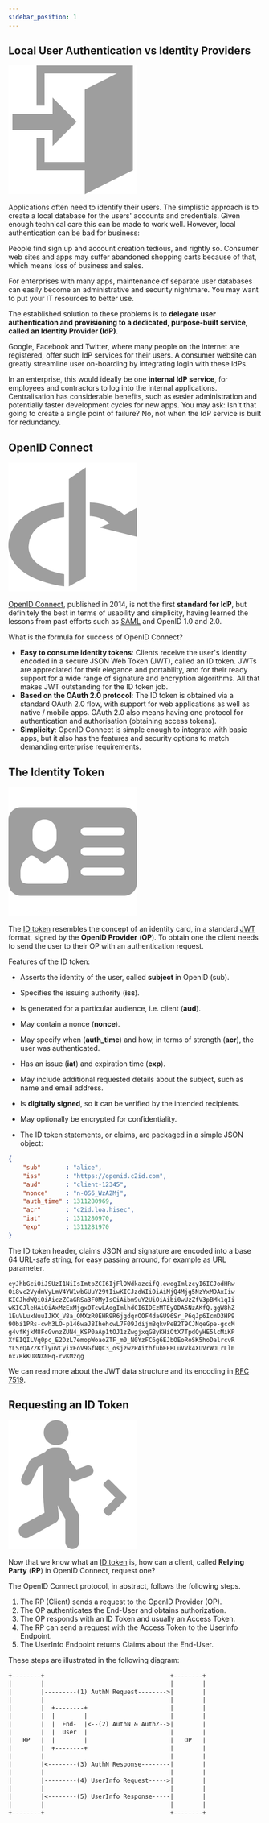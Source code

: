 ```yaml
---
sidebar_position: 1
---
```



Local User Authentication vs Identity Providers
-----------------------------------------------

![Error loading enter.png](./img/enter.png)

Applications often need to identify their users. The simplistic approach is to create a local database for the users' 
accounts and credentials. Given enough technical care this can be made to work well. However, local authentication can
be bad for business:

People find sign up and account creation tedious, and rightly so. Consumer web sites and apps may suffer abandoned
shopping carts because of that, which means loss of business and sales.

For enterprises with many apps, maintenance of separate user databases can easily become an administrative and security 
nightmare. You may want to put your IT resources to better use.

The established solution to these problems is to
**delegate user authentication and provisioning to a dedicated, purpose-built service, called an Identity Provider
(IdP)**.

Google, Facebook and Twitter, where many people on the internet are registered, offer such IdP services for their users.
A consumer website can greatly streamline user on-boarding by integrating login with these IdPs.

In an enterprise, this would ideally be one **internal IdP service**, for employees and contractors to log into the 
internal applications. Centralisation has considerable benefits, such as easier administration and potentially faster 
development cycles for new apps. You may ask: Isn't that going to create a single point of failure? No, not when the IdP 
service is built for redundancy.


OpenID Connect
--------------

![Error loading openid.png](./img/openid.png)

[OpenID Connect](https://openid.net/specs/openid-connect-core-1_0.html), published in 2014, is not the first **standard
for IdP**, but definitely the best in terms of usability and simplicity, having learned the lessons from past efforts such
as [SAML](https://en.wikipedia.org/wiki/Security_Assertion_Markup_Language) and OpenID 1.0 and 2.0.

What is the formula for success of OpenID Connect?

- **Easy to consume identity tokens**: Clients receive the user's identity encoded in a secure JSON Web Token (JWT),
  called an ID token. JWTs are appreciated for their elegance and portability, and for their ready support for a wide
  range of signature and encryption algorithms. All that makes JWT outstanding for the ID token job.
- **Based on the OAuth 2.0 protocol**: The ID token is obtained via a standard OAuth 2.0 flow, with support for web 
  applications as well as native / mobile apps. OAuth 2.0 also means having one protocol for authentication and 
  authorisation (obtaining access tokens).
- **Simplicity**: OpenID Connect is simple enough to integrate with basic apps, but it also has the features and security options to match demanding enterprise requirements.


The Identity Token
------------------

![Error loading id-card.png](./img/id-card.png)

The [ID token](https://openid.net/specs/openid-connect-core-1_0.html#IDToken) resembles the concept of an identity card,
in a standard [JWT](https://jwt.io/) format, signed by the **OpenID Provider** (**OP**). To obtain one the client needs
to send the user to their OP with an authentication request.

Features of the ID token:

- Asserts the identity of the user, called **subject** in OpenID (sub).
- Specifies the issuing authority (**iss**).
- Is generated for a particular audience, i.e. client (**aud**).
- May contain a nonce (**nonce**).
- May specify when (**auth_time**) and how, in terms of strength (**acr**), the user was authenticated.
- Has an issue (**iat**) and expiration time (**exp**).
- May include additional requested details about the subject, such as name and email address.
- Is **digitally signed**, so it can be verified by the intended recipients.
- May optionally be encrypted for confidentiality. 

- The ID token statements, or claims, are packaged in a simple JSON object:

```json
{
    "sub"       : "alice",
    "iss"       : "https://openid.c2id.com",
    "aud"       : "client-12345",
    "nonce"     : "n-0S6_WzA2Mj",
    "auth_time" : 1311280969,
    "acr"       : "c2id.loa.hisec",
    "iat"       : 1311280970,
    "exp"       : 1311281970
}
```

The ID token header, claims JSON and signature are encoded into a base 64 URL-safe string, for easy passing arround, for 
example as URL parameter.

```
eyJhbGciOiJSUzI1NiIsImtpZCI6IjFlOWdkazcifQ.ewogImlzcyI6ICJodHRw
Oi8vc2VydmVyLmV4YW1wbGUuY29tIiwKICJzdWIiOiAiMjQ4Mjg5NzYxMDAxIiw
KICJhdWQiOiAiczZCaGRSa3F0MyIsCiAibm9uY2UiOiAibi0wUzZfV3pBMk1qIi
wKICJleHAiOiAxMzExMjgxOTcwLAogImlhdCI6IDEzMTEyODA5NzAKfQ.ggW8hZ
1EuVLuxNuuIJKX_V8a_OMXzR0EHR9R6jgdqrOOF4daGU96Sr_P6qJp6IcmD3HP9
9Obi1PRs-cwh3LO-p146waJ8IhehcwL7F09JdijmBqkvPeB2T9CJNqeGpe-gccM
g4vfKjkM8FcGvnzZUN4_KSP0aAp1tOJ1zZwgjxqGByKHiOtX7TpdQyHE5lcMiKP
XfEIQILVq0pc_E2DzL7emopWoaoZTF_m0_N0YzFC6g6EJbOEoRoSK5hoDalrcvR
YLSrQAZZKflyuVCyixEoV9GfNQC3_osjzw2PAithfubEEBLuVVk4XUVrWOLrLl0
nx7RkKU8NXNHq-rvKMzqg
```

We can read more about the JWT data structure and its encoding in [RFC 7519](https://tools.ietf.org/html/rfc7519).


Requesting an ID Token
----------------------

![Error loading walk.png](./img/walk.png)

Now that we know what an [ID token](#the-identity-token) is, how can a client, called **Relying Party** (**RP**) in
OpenID Connect, request one?

The OpenID Connect protocol, in abstract, follows the following steps.

1. The RP (Client) sends a request to the OpenID Provider (OP).
2. The OP authenticates the End-User and obtains authorization.
3. The OP responds with an ID Token and usually an Access Token.
4. The RP can send a request with the Access Token to the UserInfo Endpoint.
5. The UserInfo Endpoint returns Claims about the End-User.

These steps are illustrated in the following diagram:

```
+--------+                                   +--------+
|        |                                   |        |
|        |---------(1) AuthN Request-------->|        |
|        |                                   |        |
|        |  +--------+                       |        |
|        |  |        |                       |        |
|        |  |  End-  |<--(2) AuthN & AuthZ-->|        |
|        |  |  User  |                       |        |
|   RP   |  |        |                       |   OP   |
|        |  +--------+                       |        |
|        |                                   |        |
|        |<--------(3) AuthN Response--------|        |
|        |                                   |        |
|        |---------(4) UserInfo Request----->|        |
|        |                                   |        |
|        |<--------(5) UserInfo Response-----|        |
|        |                                   |        |
+--------+                                   +--------+

```